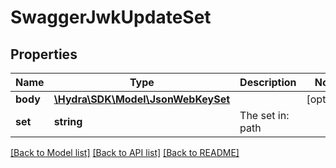 # SwaggerJwkUpdateSet

## Properties
Name | Type | Description | Notes
------------ | ------------- | ------------- | -------------
**body** | [**\Hydra\SDK\Model\JsonWebKeySet**](JsonWebKeySet.md) |  | [optional] 
**set** | **string** | The set in: path | 

[[Back to Model list]](../README.md#documentation-for-models) [[Back to API list]](../README.md#documentation-for-api-endpoints) [[Back to README]](../README.md)


